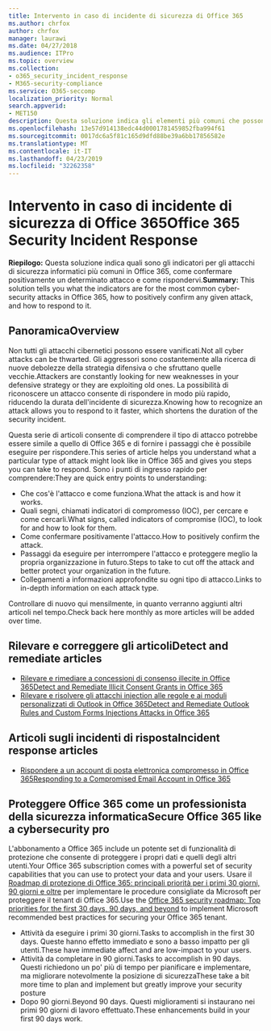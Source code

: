 ```yaml
---
title: Intervento in caso di incidente di sicurezza di Office 365
ms.author: chrfox
author: chrfox
manager: laurawi
ms.date: 04/27/2018
ms.audience: ITPro
ms.topic: overview
ms.collection:
- o365_security_incident_response
- M365-security-compliance
ms.service: O365-seccomp
localization_priority: Normal
search.appverid:
- MET150
description: Questa soluzione indica gli elementi più comuni che possono essere assomigliati a Office 365 e come rispondere a tali attacchi.
ms.openlocfilehash: 13e57d914138edc44d0001781459852fba994f61
ms.sourcegitcommit: 0017dc6a5f81c165d9dfd88be39a6bb17856582e
ms.translationtype: MT
ms.contentlocale: it-IT
ms.lasthandoff: 04/23/2019
ms.locfileid: "32262358"
---
```

# <a name="office-365-security-incident-response"></a><span data-ttu-id="2de3c-103">Intervento in caso di incidente di sicurezza di Office 365</span><span class="sxs-lookup"><span data-stu-id="2de3c-103">Office 365 Security Incident Response</span></span>

 <span data-ttu-id="2de3c-104">**Riepilogo:** Questa soluzione indica quali sono gli indicatori per gli attacchi di sicurezza informatici più comuni in Office 365, come confermare positivamente un determinato attacco e come rispondervi.</span><span class="sxs-lookup"><span data-stu-id="2de3c-104">**Summary:** This solution tells you what the indicators are for the most common cyber-security attacks in Office 365, how to positively confirm any given attack, and how to respond to it.</span></span>
  
## <a name="overview"></a><span data-ttu-id="2de3c-105">Panoramica</span><span class="sxs-lookup"><span data-stu-id="2de3c-105">Overview</span></span>
<span data-ttu-id="2de3c-106">Non tutti gli attacchi cibernetici possono essere vanificati.</span><span class="sxs-lookup"><span data-stu-id="2de3c-106">Not all cyber attacks can be thwarted.</span></span> <span data-ttu-id="2de3c-107">Gli aggressori sono costantemente alla ricerca di nuove debolezze della strategia difensiva o che sfruttano quelle vecchie.</span><span class="sxs-lookup"><span data-stu-id="2de3c-107">Attackers are constantly looking for new weaknesses in your defensive strategy or they are exploiting old ones.</span></span> <span data-ttu-id="2de3c-108">La possibilità di riconoscere un attacco consente di rispondere in modo più rapido, riducendo la durata dell'incidente di sicurezza.</span><span class="sxs-lookup"><span data-stu-id="2de3c-108">Knowing how to recognize an attack allows you to respond to it faster, which shortens the duration of the security incident.</span></span>

<span data-ttu-id="2de3c-109">Questa serie di articoli consente di comprendere il tipo di attacco potrebbe essere simile a quello di Office 365 e di fornire i passaggi che è possibile eseguire per rispondere.</span><span class="sxs-lookup"><span data-stu-id="2de3c-109">This series of article helps you understand what a particular type of attack might look like in Office 365 and gives you steps you can take to respond.</span></span> <span data-ttu-id="2de3c-110">Sono i punti di ingresso rapido per comprendere:</span><span class="sxs-lookup"><span data-stu-id="2de3c-110">They are quick entry points to understanding:</span></span>
 
- <span data-ttu-id="2de3c-111">Che cos'è l'attacco e come funziona.</span><span class="sxs-lookup"><span data-stu-id="2de3c-111">What the attack is and how it works.</span></span>
- <span data-ttu-id="2de3c-112">Quali segni, chiamati indicatori di compromesso (IOC), per cercare e come cercarli.</span><span class="sxs-lookup"><span data-stu-id="2de3c-112">What signs, called indicators of compromise (IOC), to look for and how to look for them.</span></span>
- <span data-ttu-id="2de3c-113">Come confermare positivamente l'attacco.</span><span class="sxs-lookup"><span data-stu-id="2de3c-113">How to positively confirm the attack.</span></span>
- <span data-ttu-id="2de3c-114">Passaggi da eseguire per interrompere l'attacco e proteggere meglio la propria organizzazione in futuro.</span><span class="sxs-lookup"><span data-stu-id="2de3c-114">Steps to take to cut off the attack and better protect your organization in the future.</span></span>
- <span data-ttu-id="2de3c-115">Collegamenti a informazioni approfondite su ogni tipo di attacco.</span><span class="sxs-lookup"><span data-stu-id="2de3c-115">Links to in-depth information on each attack type.</span></span>

<span data-ttu-id="2de3c-116">Controllare di nuovo qui mensilmente, in quanto verranno aggiunti altri articoli nel tempo.</span><span class="sxs-lookup"><span data-stu-id="2de3c-116">Check back here monthly as more articles will be added over time.</span></span>

## <a name="detect-and-remediate-articles"></a><span data-ttu-id="2de3c-117">Rilevare e correggere gli articoli</span><span class="sxs-lookup"><span data-stu-id="2de3c-117">Detect and remediate articles</span></span>

- [<span data-ttu-id="2de3c-118">Rilevare e rimediare a concessioni di consenso illecite in Office 365</span><span class="sxs-lookup"><span data-stu-id="2de3c-118">Detect and Remediate Illicit Consent Grants in Office 365</span></span>](detect-and-remediate-illicit-consent-grants.md)
- [<span data-ttu-id="2de3c-119">Rilevare e risolvere gli attacchi injection alle regole e ai moduli personalizzati di Outlook in Office 365</span><span class="sxs-lookup"><span data-stu-id="2de3c-119">Detect and Remediate Outlook Rules and Custom Forms Injections Attacks in Office 365</span></span>](detect-and-remediate-outlook-rules-forms-attack.md)
 
## <a name="incident-response-articles"></a><span data-ttu-id="2de3c-120">Articoli sugli incidenti di risposta</span><span class="sxs-lookup"><span data-stu-id="2de3c-120">Incident response articles</span></span>

- [<span data-ttu-id="2de3c-121">Rispondere a un account di posta elettronica compromesso in Office 365</span><span class="sxs-lookup"><span data-stu-id="2de3c-121">Responding to a Compromised Email Account in Office 365</span></span>](responding-to-a-compromised-email-account.md)

## <a name="secure-office-365-like-a-cybersecurity-pro"></a><span data-ttu-id="2de3c-122">Proteggere Office 365 come un professionista della sicurezza informatica</span><span class="sxs-lookup"><span data-stu-id="2de3c-122">Secure Office 365 like a cybersecurity pro</span></span>
<span data-ttu-id="2de3c-123">L'abbonamento a Office 365 include un potente set di funzionalità di protezione che consente di proteggere i propri dati e quelli degli altri utenti.</span><span class="sxs-lookup"><span data-stu-id="2de3c-123">Your Office 365 subscription comes with a powerful set of security capabilities that you can use to protect your data and your users.</span></span>  <span data-ttu-id="2de3c-124">Usare il [Roadmap di protezione di Office 365: principali priorità per i primi 30 giorni, 90 giorni e oltre](https://support.office.com/article/Office-365-security-roadmap-Top-priorities-for-the-first-30-days-90-days-and-beyond-28c86a1c-e4dd-4aad-a2a6-c768a21cb352) per implementare le procedure consigliate da Microsoft per proteggere il tenant di Office 365.</span><span class="sxs-lookup"><span data-stu-id="2de3c-124">Use the [Office 365 security roadmap: Top priorities for the first 30 days, 90 days, and beyond](https://support.office.com/article/Office-365-security-roadmap-Top-priorities-for-the-first-30-days-90-days-and-beyond-28c86a1c-e4dd-4aad-a2a6-c768a21cb352) to implement Microsoft recommended best practices for securing your Office 365 tenant.</span></span>
- <span data-ttu-id="2de3c-125">Attività da eseguire i primi 30 giorni.</span><span class="sxs-lookup"><span data-stu-id="2de3c-125">Tasks to accomplish in the first 30 days.</span></span>  <span data-ttu-id="2de3c-126">Queste hanno effetto immediato e sono a basso impatto per gli utenti.</span><span class="sxs-lookup"><span data-stu-id="2de3c-126">These have immediate affect and are low-impact to your users.</span></span>
- <span data-ttu-id="2de3c-127">Attività da completare in 90 giorni.</span><span class="sxs-lookup"><span data-stu-id="2de3c-127">Tasks to accomplish in 90 days.</span></span> <span data-ttu-id="2de3c-128">Questi richiedono un po' più di tempo per pianificare e implementare, ma migliorare notevolmente la posizione di sicurezza</span><span class="sxs-lookup"><span data-stu-id="2de3c-128">These take a bit more time to plan and implement but greatly improve your security posture</span></span>
- <span data-ttu-id="2de3c-129">Dopo 90 giorni.</span><span class="sxs-lookup"><span data-stu-id="2de3c-129">Beyond 90 days.</span></span> <span data-ttu-id="2de3c-130">Questi miglioramenti si instaurano nei primi 90 giorni di lavoro effettuato.</span><span class="sxs-lookup"><span data-stu-id="2de3c-130">These enhancements build in your first 90 days work.</span></span>






